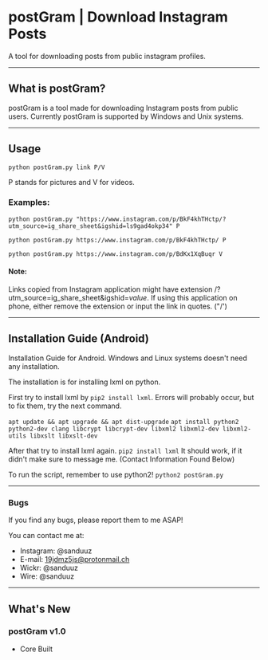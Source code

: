 # postGram | Download Instagram Posts

A tool for downloading posts from public instagram profiles.

---

## What is postGram?
postGram is a tool made for downloading Instagram posts from public users.
Currently postGram is supported by Windows and Unix systems.

---

## Usage
```
python postGram.py link P/V
```

P stands for pictures and V for videos.

### Examples:
```
python postGram.py "https://www.instagram.com/p/BkF4khTHctp/?utm_source=ig_share_sheet&igshid=ls9gad4okp34" P
```

```
python postGram.py https://www.instagram.com/p/BkF4khTHctp/ P
```

```
python postGram.py https://www.instagram.com/p/BdKx1XqBuqr V
```

#### Note:
Links copied from Instagram application might have extension /?utm_source=ig_share_sheet&igshid=*value*.
If using this application on phone, either remove the extension or input the link in quotes. ("/')

---

## Installation Guide (Android)
Installation Guide for Android. Windows and Linux systems doesn't need any installation.

The installation is for installing lxml on python.

First try to install lxml by `pip2 install lxml`.
Errors will probably occur, but to fix them, try the next command.

`apt update && apt upgrade && apt dist-upgrade`
`apt install python2 python2-dev clang libcrypt libcrypt-dev libxml2 libxml2-dev libxml2-utils libxslt libxslt-dev`

After that try to install lxml again.
`pip2 install lxml`
It should work, if it didn't make sure to message me. (Contact Information Found Below)

To run the script, remember to use python2!
`python2 postGram.py`

---

### Bugs
If you find any bugs, please report them to me ASAP!

You can contact me at:
* Instagram: @sanduuz
* E-mail: 19jdmz5js@protonmail.ch
* Wickr: @sanduuz
* Wire: @sanduuz

---

## What's New
### postGram v1.0
+ Core Built
